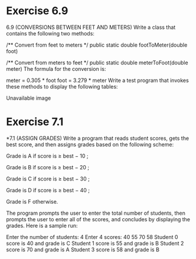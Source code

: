 # Exercise 6.9

6.9 (CONVERSIONS BETWEEN FEET AND METERS) Write a class that contains the following two methods:


/** Convert from feet to meters */
public static double footToMeter(double foot)

/** Convert from meters to feet */
public static double meterToFoot(double meter)
The formula for the conversion is:


meter = 0.305 * foot
foot = 3.279 * meter
Write a test program that invokes these methods to display the following tables:

Unavailable image

# Exercise 7.1

*7.1 (ASSIGN GRADES) Write a program that reads student scores, gets the best score, and then assigns grades based on the following scheme:

Grade is A if score is 
≥
 best 
−
10
;

Grade is B if score is 
≥
 best 
−
20
;

Grade is C if score is 
≥
 best 
−
30
;

Grade is D if score is 
≥
 best 
−
40
;

Grade is F otherwise.

The program prompts the user to enter the total number of students, then prompts the user to enter all of the scores, and concludes by displaying the grades. Here is a sample run:




Enter the number of students: 4 
Enter 4 scores: 40 55 70 58 
Student 0 score is 40 and grade is C
Student 1 score is 55 and grade is B
Student 2 score is 70 and grade is A
Student 3 score is 58 and grade is B